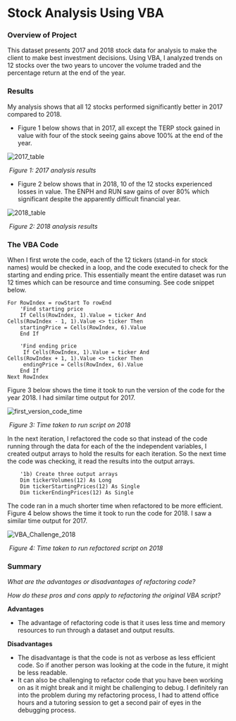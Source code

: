 # Stock Analysis Using VBA
### Overview of Project

This dataset presents  2017 and 2018 stock data for analysis to make the client to make best investment decisions. Using VBA, I analyzed trends on 12 stocks over the two years to uncover the volume traded and the percentage return at the end of the year. 

### Results

My analysis shows that all 12 stocks performed significantly better in 2017 compared to 2018. 

-  Figure 1 below shows that in 2017,  all except the TERP stock gained in value with four of the stock seeing gains above 100% at the end of the year. 

  ![2017_table](C:\Users\nyaku\OneDrive\Desktop\Repos\stock-analysis\Resources\2017_table.png)

  ​					*Figure 1: 2017 analysis results*

- Figure 2 below shows that in 2018, 10 of the 12 stocks experienced losses in value. The ENPH and RUN saw gains of over 80% which significant despite the apparently difficult financial year. 

![2018_table](C:\Users\nyaku\OneDrive\Desktop\Repos\stock-analysis\Resources\2018_table.png)

​						*Figure 2: 2018 analysis results*

### The VBA Code

When I first wrote the code, each of the 12 tickers (stand-in for stock names) would be checked in a loop, and the code executed to check for the starting and ending price. This essentially meant the entire dataset was run 12 times which can be resource and time consuming. See code snippet below. 

```vbscript
For RowIndex = rowStart To rowEnd
    'Find starting price
    If Cells(RowIndex, 1).Value = ticker And 				Cells(RowIndex - 1, 1).Value <> ticker Then
    startingPrice = Cells(RowIndex, 6).Value
    End If
    
    'Find ending price
     If Cells(RowIndex, 1).Value = ticker And 					Cells(RowIndex + 1, 1).Value <> ticker Then
     endingPrice = Cells(RowIndex, 6).Value
    End If
Next RowIndex
```

Figure 3 below shows the time it took to run the version of the code for the year 2018. I had similar time output for 2017.

![first_version_code_time](C:\Users\nyaku\OneDrive\Desktop\Repos\stock-analysis\practice_not_for_grading\first_version_code_time.png)

​						*Figure 3: Time taken to run script on 2018*

In the next iteration, I refactored the code so that instead of the code running through the data for each of the the independent variables, I created output arrays to hold the results for each iteration. So the next time the code was checking, it read the results into the output arrays.

```vbscript
    '1b) Create three output arrays
    Dim tickerVolumes(12) As Long
    Dim tickerStartingPrices(12) As Single
    Dim tickerEndingPrices(12) As Single
```

 The code ran in a much shorter time when refactored to be more efficient. Figure 4 below shows the time it took to run the code for 2018. I saw a similar time output for 2017. 

![VBA_Challenge_2018](C:\Users\nyaku\OneDrive\Desktop\Repos\stock-analysis\Resources\VBA_Challenge_2018.png)

​						*Figure 4: Time taken to run refactored script on 2018*

### Summary

*What are the advantages or disadvantages of refactoring code?*

*How do these pros and cons apply to refactoring the original VBA script?*

**Advantages**

- The advantage of refactoring code is that it uses less time and memory resources to run through a dataset and output results. 

**Disadvantages**

- The disadvantage is that the code is not as verbose as less efficient code. So if another person was looking at the code in the future, it might be less readable. 
- It can also be challenging to refactor code that you have been working on as it might break and it might be challenging to debug. I definitely ran into the problem during my refactoring process, I had to attend office hours and a tutoring session to get a second pair of eyes in the debugging process.

